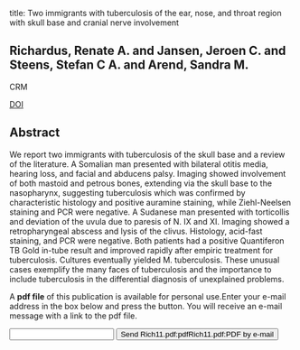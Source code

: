 title: Two immigrants with tuberculosis of the ear, nose, and throat region with skull base and cranial nerve involvement

## Richardus, Renate A. and Jansen, Jeroen C. and Steens, Stefan C A. and Arend, Sandra M.
CRM

<a href="https://doi.org/10.1155/2011/675807">DOI</a>

## Abstract
We report two immigrants with tuberculosis of the skull base and a review of the literature. A Somalian man presented with bilateral otitis media, hearing loss, and facial and abducens palsy. Imaging showed involvement of both mastoid and petrous bones, extending via the skull base to the nasopharynx, suggesting tuberculosis which was confirmed by characteristic histology and positive auramine staining, while Ziehl-Neelsen staining and PCR were negative. A Sudanese man presented with torticollis and deviation of the uvula due to paresis of N. IX and XI. Imaging showed a retropharyngeal abscess and lysis of the clivus. Histology, acid-fast staining, and PCR were negative. Both patients had a positive Quantiferon TB Gold in-tube result and improved rapidly after empiric treatment for tuberculosis. Cultures eventually yielded M. tuberculosis. These unusual cases exemplify the many faces of tuberculosis and the importance to include tuberculosis in the differential diagnosis of unexplained problems.

A <b>pdf file</b> of this publication is available for personal use.Enter your e-mail address in the box below and press the button. You will receive an e-mail message with a link to the pdf file.
<form action="sender.php">  <input type="text" name="email">  <input type="submit" value="Send Rich11.pdf:pdfRich11.pdf:PDF by e-mail"></form>